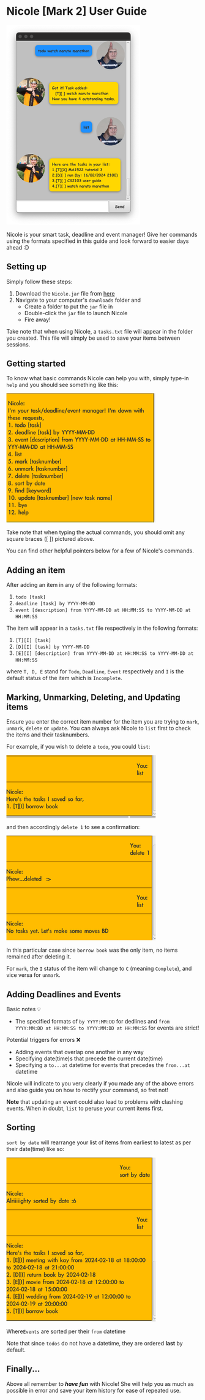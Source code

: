 # Nicole [Mark 2] User Guide

<img src="Ui.png" width="350">

Nicole is your smart task, deadline
and event manager! Give her commands using the formats
specified in this guide and 
look forward to easier days ahead :D

## Setting up

Simply follow these steps: 

1. Download the `Nicole.jar` file from [here](https://github.com/yashpola/ip/releases/tag/Level-10)
2. Navigate to your computer's `downloads` folder and
   - Create a folder to put the `jar` file in
   - Double-click the `jar` file to launch Nicole
   - Fire away!

Take note that when using Nicole, a `tasks.txt` file will
appear in the folder you created. This file will simply 
be used to save your items between sessions.

## Getting started

To know what basic commands Nicole can help you with, 
simply type-in `help` and you should see 
something like this:

![img_5.png](helpSS.png)

Take note that when typing the actual commands, 
you should omit any square braces ([ ]) pictured above. 

You can find other helpful pointers below for a few of Nicole's commands.

## Adding an item

After adding an item in any of the following formats: 
1. `todo [task]`
2. `deadline [task] by YYYY-MM-DD`
3. `event [description] from YYYY-MM-DD at HH:MM:SS to YYYY-MM-DD at HH:MM:SS`

The item will appear in a `tasks.txt` file respectively in the following
formats: 
1. `[T][I] [task]`
2. `[D][I] [task] by YYYY-MM-DD`
3. `[E][I] [description] from YYYY-MM-DD at HH:MM:SS to YYYY-MM-DD at HH:MM:SS`

where `T, D, E` stand for `Todo`, `Deadline`, `Event` respectively
and `I` is the default status of the item
which is `Incomplete`.

## Marking, Unmarking, Deleting, and Updating items

Ensure you enter the correct item number for the item 
you are trying to `mark`, `unmark`, `delete` or `update`.
You can always ask Nicole to `list` 
first to check the items and their 
tasknumbers.

For example, if you wish to delete a `todo`, you
could `list`:

![img_3.png](listSS.png)

and then accordingly `delete 1` to see a confirmation:

![img_4.png](deleteSS.png)

In this particular case since `borrow book` was the only
item, no items remained after deleting it.

For `mark`, the `I` status of the item 
will change to `C` (meaning `Complete`), 
and vice versa for `unmark`.

## Adding Deadlines and Events

Basic notes 💡
- The specified formats of `by YYYY:MM:DD` for dedlines 
and `from YYYY:MM:DD at HH:MM:SS to YYYY:MM:DD at HH:MM:SS`
for events are strict! 

Potential triggers for errors ❌
- Adding events that overlap one another in any way
- Specifying date(time)s that precede the current date(time)
- Specifying a `to...at` datetime for events that precedes the 
`from...at` datetime

Nicole will indicate to you very clearly if you made 
any of the above errors and also guide you 
on how to rectify your command, so fret not!

**Note** that updating an event could also lead to 
problems with clashing events. When in doubt, `list` to 
peruse your current items first.

## Sorting

`sort by date` will rearrange your list
of items from earliest to latest as per their date(time) like so:

![img_6.png](sortSS.png)

Where`Events` are sorted per their  `from` datetime

Note that since `todos` do not have a datetime, they are ordered
**last** by default.

## Finally...
Above all remember to ***have fun*** with Nicole!
She will help you as much as possible in error and save your
item history for ease of repeated use. 